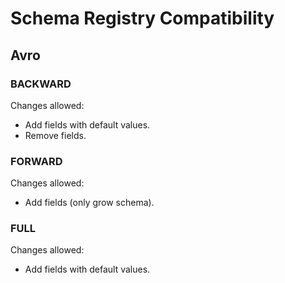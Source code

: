 # Schema Registry Compatibility
## Avro
### BACKWARD
Changes allowed:
- Add fields with default values.
- Remove fields.
### FORWARD
Changes allowed:
- Add fields (only grow schema).
### FULL
Changes allowed:
- Add fields with default values.